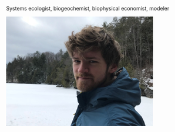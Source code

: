 Systems ecologist, biogeochemist, biophysical economist, modeler

<img src="adrian_winter_cropped.jpeg" alt="adrian" width="400"/>